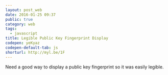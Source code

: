 ```yaml
---
layout: post_web
date: 2016-01-25 09:37
public: true
category: web
tags:
  - javascript
title: Legible Public Key Fingerprint Display
codepen: yeKyaz
codepen-default-tab: js
shorturl: http://myl.be/1F
---
```


Need a good way to display a public key fingerprint so it was easily legible.
